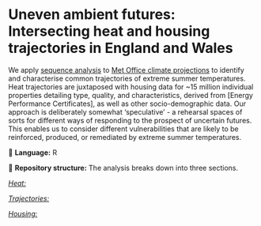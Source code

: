 # Uneven ambient futures: Intersecting heat and housing trajectories in England and Wales
We apply [sequence analysis](http://traminer.unige.ch/) to [Met Office climate projections](https://ukclimateprojections-ui.metoffice.gov.uk/ui/home) to identify and characterise common trajectories of extreme summer temperatures. Heat trajectories are juxtaposed with housing data for ~15 million individual properties detailing type, quality, and characteristics, derived from [Energy Performance Certificates], as well as other socio-demographic data. Our approach is deliberately somewhat ‘speculative’ - a rehearsal spaces of sorts for different ways of responding to the prospect of uncertain futures. This enables us to consider different vulnerabilities that are likely to be reinforced, produced, or remediated by extreme summer temperatures. 

💬 **Language:** R

🧱 **Repository structure:** 
The analysis breaks down into three sections.

*[Heat:](https://github.com/CaitHRobinson/heat-housing-trajectories/tree/main/heat)*

*[Trajectories:](https://github.com/CaitHRobinson/heat-housing-trajectories/tree/main/trajectories)*

*[Housing:](https://github.com/CaitHRobinson/heat-housing-trajectories/tree/main/housing)*
